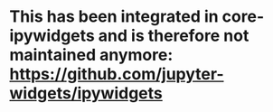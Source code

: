 # This has been integrated in core-ipywidgets and is therefore not maintained anymore: https://github.com/jupyter-widgets/ipywidgets
